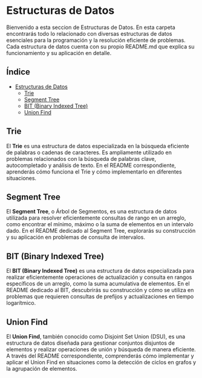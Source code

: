 # Estructuras de Datos

Bienvenido a esta seccion de Estructuras de Datos. En esta carpeta encontrarás todo lo relacionado con diversas estructuras de datos esenciales para la programación y la resolución eficiente de problemas. Cada estructura de datos cuenta con su propio README.md que explica su funcionamiento y su aplicación en detalle.

## Índice

- [Estructuras de Datos](#estructuras-de-datos)
  - [Trie](Trie)
  - [Segment Tree](segment-tree)
  - [BIT (Binary Indexed Tree)](#bit-binary-indexed-tree)
  - [Union Find](union%20find)

## Trie

El **Trie** es una estructura de datos especializada en la búsqueda eficiente de palabras o cadenas de caracteres. Es ampliamente utilizado en problemas relacionados con la búsqueda de palabras clave, autocompletado y análisis de texto. En el README correspondiente, aprenderás cómo funciona el Trie y cómo implementarlo en diferentes situaciones.

## Segment Tree

El **Segment Tree**, o Árbol de Segmentos, es una estructura de datos utilizada para resolver eficientemente consultas de rango en un arreglo, como encontrar el mínimo, máximo o la suma de elementos en un intervalo dado. En el README dedicado al Segment Tree, explorarás su construcción y su aplicación en problemas de consulta de intervalos.

## BIT (Binary Indexed Tree)

El **BIT (Binary Indexed Tree)** es una estructura de datos especializada para realizar eficientemente operaciones de actualización y consulta en rangos específicos de un arreglo, como la suma acumulativa de elementos. En el README dedicado al BIT, descubrirás su construcción y cómo se utiliza en problemas que requieren consultas de prefijos y actualizaciones en tiempo logarítmico.

## Union Find

El **Union Find**, también conocido como Disjoint Set Union (DSU), es una estructura de datos diseñada para gestionar conjuntos disjuntos de elementos y realizar operaciones de unión y búsqueda de manera eficiente. A través del README correspondiente, comprenderás cómo implementar y aplicar el Union Find en situaciones como la detección de ciclos en grafos y la agrupación de elementos.
